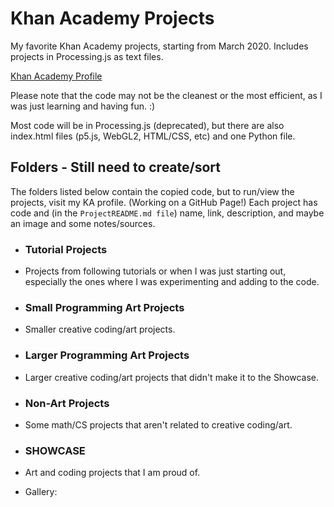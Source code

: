# Khan Academy Projects
 My favorite Khan Academy projects, starting from March 2020. Includes projects in Processing.js as text files.

  [Khan Academy Profile](https://www.khanacademy.org/profile/kaid_861909786767545381407237/projects)

Please note that the code may not be the cleanest or the most efficient, as I was just learning and having fun. :)

Most code will be in Processing.js (deprecated), but there are also index.html files (p5.js, WebGL2, HTML/CSS, etc) and one Python file.


 ## Folders - Still need to create/sort
  The folders listed below contain the copied code, but to run/view the projects, visit my KA profile. (Working on a GitHub Page!)
  Each project has code and (in the `ProjectREADME.md file`) name, link, description, and maybe an image and some notes/sources.

 - ### Tutorial Projects
 - Projects from following tutorials or when I was just starting out, especially the ones where I was experimenting and adding to the code.

 - ### Small Programming Art Projects
 - Smaller creative coding/art projects.

 - ### Larger Programming Art Projects
 - Larger creative coding/art projects that didn't make it to the Showcase.

 - ### Non-Art Projects
 - Some math/CS projects that aren't related to creative coding/art.
 
 - ### SHOWCASE
 - Art and coding projects that I am proud of.
 - Gallery:

